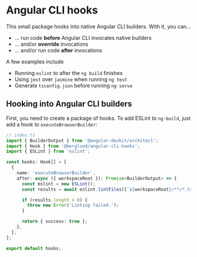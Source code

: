 # Angular CLI hooks

This small package hooks into native Angular CLI builders. With it, you can...

- ... run code **before** Angular CLI invocates native builders
- ... and/or **override** invocations
- ... and/or run code **after** invocations

A few examples include

- Running `eslint` to after the `ng build` finishes
- Using `jest` over `jasmine` when running `ng test`
- Generate `tsconfig.json` before running `ng serve`

## Hooking into Angular CLI builders

First, you need to create a package of hooks. To add ESLint to `ng-build`, just add a hook to `executeBrowserBuilder`:

```typescript
// index.ts
import { BuilderOutput } from '@angular-devkit/architect';
import { Hook } from '@berglund/angular-cli-hooks';
import { ESLint } from 'eslint';

const hooks: Hook[] = [
  {
    name: 'executeBrowserBuilder',
    after: async ({ workspaceRoot }): Promise<BuilderOutput> => {
      const eslint = new ESLint();
      const results = await eslint.lintFiles([`${workspaceRoot}/**/*.ts`]);

      if (results.length > 0) {
        throw new Error('Linting failed.');
      }

      return { success: true };
    },
  },
];

export default hooks;
```
